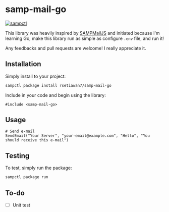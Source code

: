 # samp-mail-go

[![sampctl](https://img.shields.io/badge/sampctl-samp--mail--go-2f2f2f.svg?style=for-the-badge)](https://github.com/rsetiawan7/samp-mail-go)

This library was heavily inspired by [SAMPMailJS](https://github.com/bruxo00/SAMPMailJS) and initiated because I'm learning Go, make this library run as simple as configure `.env` file, and run it!

Any feedbacks and pull requests are welcome! I really appreciate it.

<!--
Short description of your library, why it's useful, some examples, pictures or
videos. Link to your forum release thread too.

Remember: You can use "forumfmt" to convert this readme to forum BBCode!

What the sections below should be used for:

`## Installation`: Leave this section un-edited unless you have some specific
additional installation procedure.

`## Testing`: Whether your library is tested with a simple `main()` and `print`,
unit-tested, or demonstrated via prompting the player to connect, you should
include some basic information for users to try out your code in some way.

And finally, maintaining your version number`:

* Follow [Semantic Versioning](https://semver.org/)
* When you release a new version, update `VERSION` and `git tag` it
* Versioning is important for sampctl to use the version control features

Happy Pawning!
-->

## Installation

Simply install to your project:

```bash
sampctl package install rsetiawan7/samp-mail-go
```

Include in your code and begin using the library:

```pawn
#include <samp-mail-go>
```

## Usage

<!--
Write your code documentation or examples here. If your library is documented in
the source code, direct users there. If not, list your API and describe it well
in this section. If your library is passive and has no API, simply omit this
section.
-->
```pawn
# Send e-mail
SendEmail("Your Server", "your-email@example.com", "Hello", "You should receive this e-mail")
```

## Testing

<!--
Depending on whether your package is tested via in-game "demo tests" or
y_testing unit-tests, you should indicate to readers what to expect below here.
-->

To test, simply run the package:

```bash
sampctl package run
```

## To-do

- [ ] Unit test
